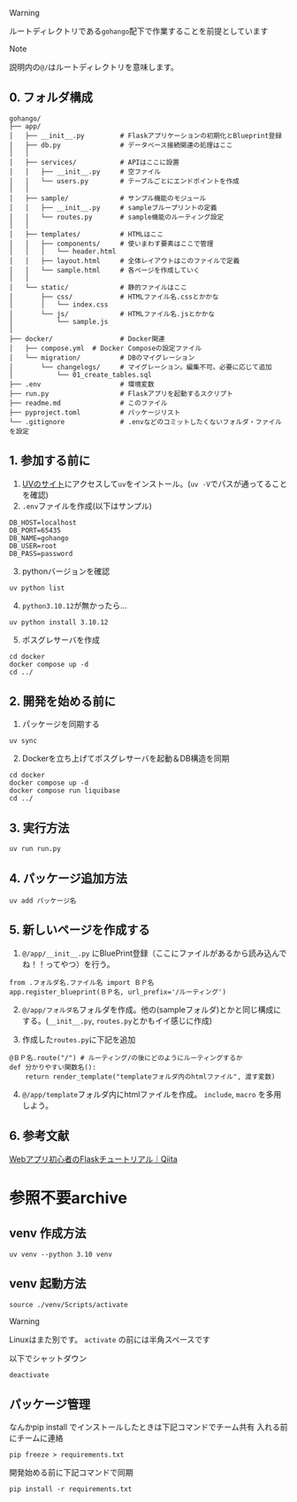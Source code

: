 > [!WARNING]  
> ルートディレクトリである`gohango`配下で作業することを前提としています

> [!NOTE]  
> 説明内の`@/`はルートディレクトリを意味します。


## 0. フォルダ構成
```
gohango/
├── app/
│   ├── __init__.py         # Flaskアプリケーションの初期化とBlueprint登録
│   ├── db.py               # データベース接続関連の処理はここ
│   │
│   ├── services/           # APIはここに設置
│   │   ├── __init__.py     # 空ファイル
│   │   └── users.py        # テーブルごとにエンドポイントを作成
│   │
│   ├── sample/             # サンプル機能のモジュール
│   │   ├── __init__.py     # sampleブループリントの定義
│   │   └── routes.py       # sample機能のルーティング設定
│   │
│   ├── templates/          # HTMLはここ
│   │   ├── components/     # 使いまわす要素はここで管理
│   │   │   └── header.html
│   │   ├── layout.html     # 全体レイアウトはこのファイルで定義
│   │   └── sample.html     # 各ページを作成していく
│   │
│   └── static/             # 静的ファイルはここ
│       ├── css/            # HTMLファイル名.cssとかかな
│       │   └── index.css
│       └── js/             # HTMLファイル名.jsとかかな
│           └── sample.js  
│
├── docker/                 # Docker関連
│   ├── compose.yml  # Docker Composeの設定ファイル
│   └── migration/          # DBのマイグレーション
│       └── changelogs/     # マイグレーション。編集不可。必要に応じて追加
│           └── 01_create_tables.sql
├── .env                    # 環境変数
├── run.py                  # Flaskアプリを起動するスクリプト
├── readme.md               # このファイル
├── pyproject.toml          # パッケージリスト
└── .gitignore              # .envなどのコミットしたくないフォルダ・ファイルを設定
```

## 1. 参加する前に
1. [UVのサイト](https://docs.astral.sh/uv/getting-started/installation/)にアクセスして`uv`をインストール。(`uv -V`でパスが通ってることを確認)
2. `.env`ファイルを作成(以下はサンプル)
```
DB_HOST=localhost
DB_PORT=65435
DB_NAME=gohango
DB_USER=root
DB_PASS=password
```

3. pythonバージョンを確認
```
uv python list
```
4. `python3.10.12`が無かったら...
```
uv python install 3.10.12
```

5. ポスグレサーバを作成
```
cd docker
docker compose up -d
cd ../
```

## 2. 開発を始める前に
1. パッケージを同期する
```
uv sync
```

2. Dockerを立ち上げてポスグレサーバを起動＆DB構造を同期
```
cd docker
docker compose up -d
docker compose run liquibase
cd ../
```

## 3. 実行方法
```
uv run run.py
```

## 4. パッケージ追加方法
```
uv add パッケージ名
```

## 5. 新しいページを作成する
1. `@/app/__init__.py` にBluePrint登録（ここにファイルがあるから読み込んでね！！ってやつ）を行う。
  ```
  from .フォルダ名.ファイル名 import ＢＰ名
  app.register_blueprint(ＢＰ名, url_prefix='/ルーティング')
  ```
2. `@/app/フォルダ名`フォルダを作成。他の(sampleフォルダ)とかと同じ構成にする。(`__init__.py`, `routes.py`とかもイイ感じに作成)

3. 作成した`routes.py`に下記を追加
  ```
  @ＢＰ名.route("/") # ルーティング/の後にどのようにルーティングするか
  def 分かりやすい関数名():
      return render_template("templateフォルダ内のhtmlファイル", 渡す変数)
  ```

4. `@/app/template`フォルダ内にhtmlファイルを作成。
  `include`, `macro` を多用しよう。

## 6. 参考文献
[Webアプリ初心者のFlaskチュートリアル｜Qiita](https://qiita.com/usaitoen/items/0184973e9de0ea9011ed)


# 参照不要archive

## venv 作成方法
```
uv venv --python 3.10 venv
```

## venv 起動方法

```
source ./venv/Scripts/activate
```

> [!WARNING]
> Linuxはまた別です。 
> `activate` の前には半角スペースです

以下でシャットダウン
```
deactivate
```

## パッケージ管理

なんかpip install でインストールしたときは下記コマンドでチーム共有
入れる前にチームに連絡
```
pip freeze > requirements.txt
```

開発始める前に下記コマンドで同期
```
pip install -r requirements.txt
```

